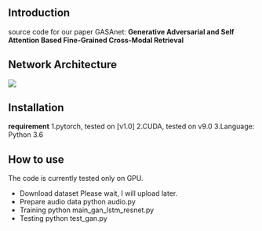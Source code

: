 ## Introduction
source code for our paper GASAnet: **Generative Adversarial and Self Attention Based Fine-Grained Cross-Modal Retrieval**
## Network Architecture
![](https://github.com/gasanet/GASA/blob/master/gan.jpg)
## Installation
**requirement**
1.pytorch, tested on [v1.0]
2.CUDA, tested on v9.0
3.Language: Python 3.6
## How to use
The code is currently tested only on GPU.
* Download dataset  Please wait, I will upload later.
* Prepare audio data  python audio.py
* Training  python main_gan_lstm_resnet.py
* Testing  python test_gan.py

